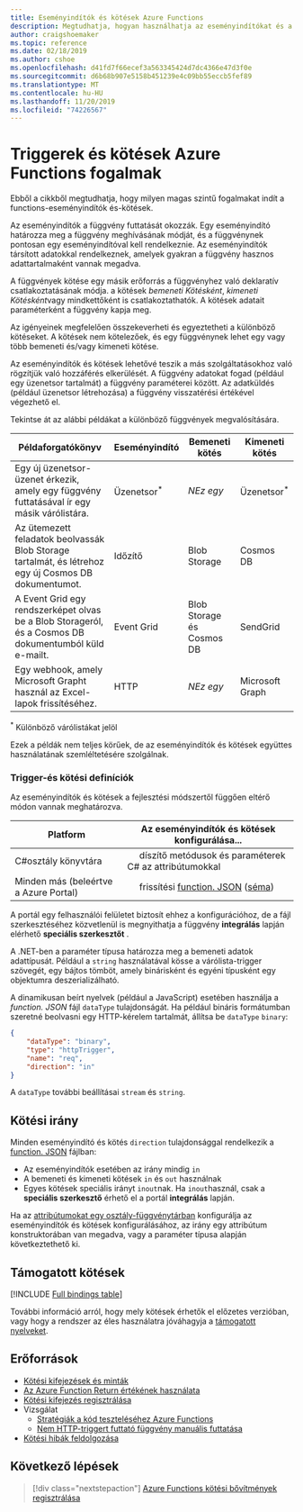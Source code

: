 ```yaml
---
title: Eseményindítók és kötések Azure Functions
description: Megtudhatja, hogyan használhatja az eseményindítókat és a kötéseket az Azure-függvények online eseményekhez és felhőalapú szolgáltatásokhoz való összekapcsolásához.
author: craigshoemaker
ms.topic: reference
ms.date: 02/18/2019
ms.author: cshoe
ms.openlocfilehash: d41fd7f66ecef3a563345424d7dc4366e47d3f0e
ms.sourcegitcommit: d6b68b907e5158b451239e4c09bb55eccb5fef89
ms.translationtype: MT
ms.contentlocale: hu-HU
ms.lasthandoff: 11/20/2019
ms.locfileid: "74226567"
---
```

# <a name="azure-functions-triggers-and-bindings-concepts"></a>Triggerek és kötések Azure Functions fogalmak

Ebből a cikkből megtudhatja, hogy milyen magas szintű fogalmakat indít a functions-eseményindítók és-kötések.

Az eseményindítók a függvény futtatását okozzák. Egy eseményindító határozza meg a függvény meghívásának módját, és a függvénynek pontosan egy eseményindítóval kell rendelkeznie. Az eseményindítók társított adatokkal rendelkeznek, amelyek gyakran a függvény hasznos adattartalmaként vannak megadva. 

A függvények kötése egy másik erőforrás a függvényhez való deklaratív csatlakoztatásának módja. a kötések *bemeneti Kötésként*, *kimeneti Kötésként*vagy mindkettőként is csatlakoztathatók. A kötések adatait paraméterként a függvény kapja meg.

Az igényeinek megfelelően összekeverheti és egyeztetheti a különböző kötéseket. A kötések nem kötelezőek, és egy függvénynek lehet egy vagy több bemeneti és/vagy kimeneti kötése.

Az eseményindítók és kötések lehetővé teszik a más szolgáltatásokhoz való rögzítjük való hozzáférés elkerülését. A függvény adatokat fogad (például egy üzenetsor tartalmát) a függvény paraméterei között. Az adatküldés (például üzenetsor létrehozása) a függvény visszatérési értékével végezhető el. 

Tekintse át az alábbi példákat a különböző függvények megvalósítására.

| Példaforgatókönyv | Eseményindító | Bemeneti kötés | Kimeneti kötés |
|-------------|---------|---------------|----------------|
| Egy új üzenetsor-üzenet érkezik, amely egy függvény futtatásával ír egy másik várólistára. | Üzenetsor<sup>*</sup> | *NEz egy* | Üzenetsor<sup>*</sup> |
|Az ütemezett feladatok beolvassák Blob Storage tartalmát, és létrehoz egy új Cosmos DB dokumentumot. | Időzítő | Blob Storage | Cosmos DB |
|A Event Grid egy rendszerképet olvas be a Blob Storageról, és a Cosmos DB dokumentumból küld e-mailt. | Event Grid | Blob Storage és Cosmos DB | SendGrid |
| Egy webhook, amely Microsoft Grapht használ az Excel-lapok frissítéséhez. | HTTP | *NEz egy* | Microsoft Graph |

<sup>\*</sup> Különböző várólistákat jelöl

Ezek a példák nem teljes körűek, de az eseményindítók és kötések együttes használatának szemléltetésére szolgálnak.

###  <a name="trigger-and-binding-definitions"></a>Trigger-és kötési definíciók

Az eseményindítók és kötések a fejlesztési módszertől függően eltérő módon vannak meghatározva.

| Platform | Az eseményindítók és kötések konfigurálása... |
|-------------|--------------------------------------------|
| C#osztály könyvtára | &nbsp;&nbsp;&nbsp;&nbsp;&nbsp;díszítő metódusok és paraméterek C# az attribútumokkal |
| Minden más (beleértve a Azure Portal) | &nbsp;&nbsp;&nbsp;&nbsp;&nbsp;frissítési [function. JSON](./functions-reference.md) ([séma](http://json.schemastore.org/function)) |

A portál egy felhasználói felületet biztosít ehhez a konfigurációhoz, de a fájl szerkesztéséhez közvetlenül is megnyithatja a függvény **integrálás** lapján elérhető **speciális szerkesztőt** .

A .NET-ben a paraméter típusa határozza meg a bemeneti adatok adattípusát. Például a `string` használatával kösse a várólista-trigger szövegét, egy bájtos tömböt, amely binárisként és egyéni típusként egy objektumra deszerializálható.

A dinamikusan beírt nyelvek (például a JavaScript) esetében használja a *function. JSON* fájl `dataType` tulajdonságát. Ha például bináris formátumban szeretné beolvasni egy HTTP-kérelem tartalmát, állítsa be `dataType` `binary`:

```json
{
    "dataType": "binary",
    "type": "httpTrigger",
    "name": "req",
    "direction": "in"
}
```

A `dataType` további beállításai `stream` és `string`.

## <a name="binding-direction"></a>Kötési irány

Minden eseményindító és kötés `direction` tulajdonsággal rendelkezik a [function. JSON](./functions-reference.md) fájlban:

- Az eseményindítók esetében az irány mindig `in`
- A bemeneti és kimeneti kötések `in` és `out` használnak
- Egyes kötések speciális irányt `inout`nak. Ha `inout`használ, csak a **speciális szerkesztő** érhető el a portál **integrálás** lapján.

Ha az [attribútumokat egy osztály-függvénytárban](functions-dotnet-class-library.md) konfigurálja az eseményindítók és kötések konfigurálásához, az irány egy attribútum konstruktorában van megadva, vagy a paraméter típusa alapján következtethető ki.

## <a name="supported-bindings"></a>Támogatott kötések

[!INCLUDE [Full bindings table](../../includes/functions-bindings.md)]

További információ arról, hogy mely kötések érhetők el előzetes verzióban, vagy hogy a rendszer az éles használatra jóváhagyja a [támogatott nyelveket](supported-languages.md).

## <a name="resources"></a>Erőforrások
- [Kötési kifejezések és minták](./functions-bindings-expressions-patterns.md)
- [Az Azure Function Return értékének használata](./functions-bindings-return-value.md)
- [Kötési kifejezés regisztrálása](./functions-bindings-register.md)
- Vizsgálat
  - [Stratégiák a kód teszteléséhez Azure Functions](functions-test-a-function.md)
  - [Nem HTTP-triggert futtató függvény manuális futtatása](functions-manually-run-non-http.md)
- [Kötési hibák feldolgozása](./functions-bindings-errors.md)

## <a name="next-steps"></a>Következő lépések
> [!div class="nextstepaction"]
> [Azure Functions kötési bővítmények regisztrálása](./functions-bindings-register.md)
